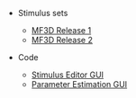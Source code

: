 * Stimulus sets

  * [MF3D Release 1](MF3D-Release-#1.md)
  * [MF3D Release 2](MF3D-Release-#1.md)

* Code

  * [Stimulus Editor GUI](MF3D-Stimulus-Editor.md)
  * [Parameter Estimation GUI](MF3D-Video-Parameter-Estimation-GUI.md)

